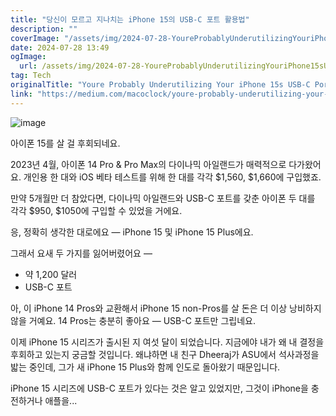 ```yaml
---
title: "당신이 모르고 지나치는 iPhone 15의 USB-C 포트 활용법"
description: ""
coverImage: "/assets/img/2024-07-28-YoureProbablyUnderutilizingYouriPhone15sUSB-CPort_0.png"
date: 2024-07-28 13:49
ogImage: 
  url: /assets/img/2024-07-28-YoureProbablyUnderutilizingYouriPhone15sUSB-CPort_0.png
tag: Tech
originalTitle: "Youre Probably Underutilizing Your iPhone 15s USB-C Port"
link: "https://medium.com/macoclock/youre-probably-underutilizing-your-iphone-15-s-usb-c-port-fa094b71ba9d"
---
```



![image](/assets/img/2024-07-28-YoureProbablyUnderutilizingYouriPhone15sUSB-CPort_0.png)

아이폰 15를 살 걸 후회되네요.

2023년 4월, 아이폰 14 Pro & Pro Max의 다이나믹 아일랜드가 매력적으로 다가왔어요. 개인용 한 대와 iOS 베타 테스트를 위해 한 대를 각각 $1,560, $1,660에 구입했죠.

만약 5개월만 더 참았다면, 다이나믹 아일랜드와 USB-C 포트를 갖춘 아이폰 두 대를 각각 $950, $1050에 구입할 수 있었을 거에요.

<div class="content-ad"></div>

응, 정확히 생각한 대로에요 — iPhone 15 및 iPhone 15 Plus에요.

그래서 요새 두 가지를 잃어버렸어요 —

- 약 1,200 달러
- USB-C 포트

아, 이 iPhone 14 Pros와 교환해서 iPhone 15 non-Pros를 살 돈은 더 이상 낭비하지 않을 거예요. 14 Pros는 충분히 좋아요 — USB-C 포트만 그립네요.

<div class="content-ad"></div>

이제 iPhone 15 시리즈가 출시된 지 여섯 달이 되었습니다. 지금에야 내가 왜 내 결정을 후회하고 있는지 궁금할 것입니다. 왜냐하면 내 친구 Dheeraj가 ASU에서 석사과정을 밟는 중인데, 그가 새 iPhone 15 Plus와 함께 인도로 돌아왔기 때문입니다.

iPhone 15 시리즈에 USB-C 포트가 있다는 것은 알고 있었지만, 그것이 iPhone을 충전하거나 애플을...